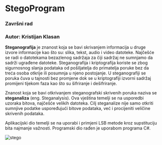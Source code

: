 # StegoProgram

### Završni rad
### Autor: Kristijan Klasan

**Steganografija** je znanost koja se bavi skrivanjem informacija u druge izvore informacije kao što su: slika, tekst, audio i video datoteke. Najčešće se radi o datotekama bezazlenog sadržaja za čiji sadržaj ne sumnjamo da sadrži ugrađene datoteke. Steganografija i kriptografija koriste se zbog sigurnosnog slanja podataka od pošiljatelja do primatelja poruke bez da treća osoba otkrije ili posumnja u njeno postojanje. U steganografiji se poruka čuva u tajnosti bez promjene dok se u kriptografiji izvorni sadržaj promijeni tijekom faza kao što su šifriranje i dešifriranje. 

Znanost koja se bavi otkrivanjem steganografski skrivenih poruka naziva se **steganaliza** (eng. Steganalysis). Ova vještina temelji se na usporedbi uzoraka bitova, najčešće velikih datoteka. Cilj steganalize nije samo otkriti sumnjive podatke uspoređujući bitove podataka, već i procijeniti veličine skrivenih podataka.

Aplikacijski dio temelji se na uporabi i primjeni LSB metode kroz supstituciju bita najmanje važnosti. Programski dio rađen je uporabom programa C#.

![stego](https://user-images.githubusercontent.com/45042366/88793195-baf5dd80-d19c-11ea-8cfe-5fca8ce188b5.png)
